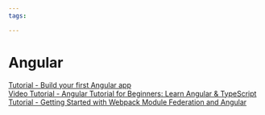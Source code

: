 ```yaml
---
tags:

---
```

# Angular

[Tutorial - Build your first Angular app](https://angular.dev/tutorials/first-app)  
[Video Tutorial - Angular Tutorial for Beginners: Learn Angular & TypeScript](https://www.youtube.com/watch?v=k5E2AVpwsko)  
[Tutorial - Getting Started with Webpack Module Federation and Angular](https://github.com/angular-architects/module-federation-plugin/blob/main/libs/mf/tutorial/tutorial.md)  
